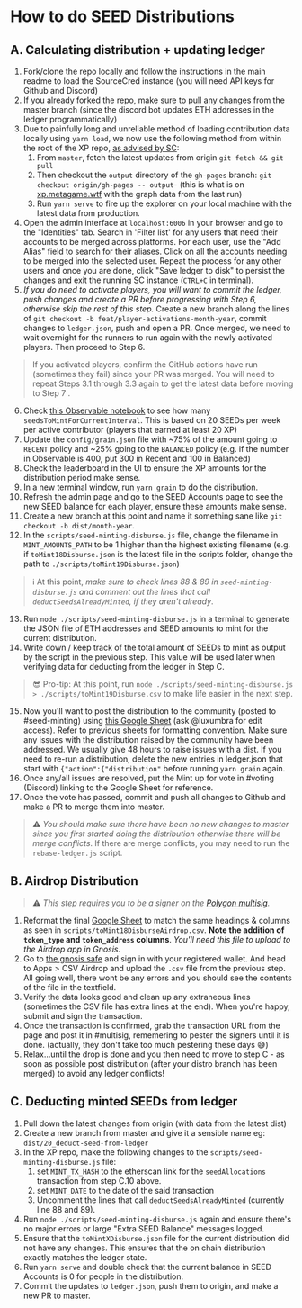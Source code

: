 # How to do SEED Distributions

## A. Calculating distribution + updating ledger
1. Fork/clone the repo locally and follow the instructions in the main readme to load the SourceCred instance (you will need API keys for Github and Discord)
2. If you already forked the repo, make sure to pull any changes from the master branch (since the discord bot updates ETH addresses in the ledger programmatically)
3. Due to painfully long and unreliable method of loading contribution data locally using `yarn load`, we now use the following method from within the root of the XP repo, [as advised by SC](https://discord.com/channels/453243919774253079/718263631158050896/778428725570174986):
    1. From `master`, fetch the latest updates from origin   `git fetch && git pull`
    2. Then checkout the `output` directory of the `gh-pages` branch: `git checkout origin/gh-pages -- output`- (this is what is on [xp.metagame.wtf](https://xp.metagame.wtf/#/) with the graph data from the last run)
    3. Run `yarn serve` to fire up the explorer on your local machine with the latest data from production.
4. Open the admin interface at `localhost:6006` in your browser and go to the "Identities" tab. Search in 'Filter list' for any users that need their accounts to be merged across platforms. For each user, use the "Add Alias" field to search for their aliases. Click on all the accounts needing to be merged into the selected user. Repeat the process for any other users and once you are done, click "Save ledger to disk" to persist the changes  and exit the running SC instance (`CTRL+C` in terminal).
5. *If you do need to activate players, you will want to commit the ledger, push changes and create a PR before progressing with Step 6, otherwise skip the rest of this step.* Create a new branch along the lines of `git checkout -b feat/player-activations-month-year`, commit changes to `ledger.json`, push and open a PR. Once merged, we need to wait overnight for the runners to run again with the newly activated players. Then proceed to Step 6.
> If you activated players, confirm the GitHub actions have run  (sometimes they fail) since your PR was merged. You will need to repeat Steps 3.1 through 3.3 again to get the latest data before moving to Step 7 .
6. Check [this Observable notebook](https://observablehq.com/@hammadj/metagame-active-contributors) to see how many `seedsToMintForCurrentInterval`. This is based on 20 SEEDs per week per active contributor (players that earned at least 20 XP)
7. Update the `config/grain.json` file with ~75% of the amount going to `RECENT` policy and ~25% going to the `BALANCED` policy (e.g. if the number in Observable is 400, put 300 in Recent and 100 in Balanced)
8. Check the leaderboard in the UI to ensure the XP amounts for the distribution period make sense.
9. In a new terminal window, run `yarn grain` to do the distribution.
10. Refresh the admin page and go to the SEED Accounts page to see the new SEED balance for each player, ensure these amounts make sense.
11. Create a new branch at this point and name it something sane like `git checkout -b dist/month-year`.
12. In the `scripts/seed-minting-disburse.js` file, change the filename in `MINT_AMOUNTS_PATH` to be 1 higher than the highest existing filename (e.g. if `toMint18Disburse.json` is the latest file in the scripts folder, change the path to `./scripts/toMint19Disburse.json`)
> ℹ️ At this point, *make sure to check lines 88 & 89 in `seed-minting-disburse.js` and comment out the lines that call `deductSeedsAlreadyMinted`, if they aren't already*.
13. Run `node ./scripts/seed-minting-disburse.js` in a terminal to generate the JSON file of ETH addresses and SEED amounts to mint for the current distribution.
14. Write down / keep track of the total amount of SEEDs to mint as output by the script in the previous step. This value will be used later when verifying data for deducting from the ledger in Step C.
> 😎 Pro-tip: At this point, run `node ./scripts/seed-minting-disburse.js > ./scripts/toMint19Disburse.csv` to make life easier in the next step.
15. Now you'll want to post the distribution to the community (posted to #seed-minting) using [this Google Sheet](https://docs.google.com/spreadsheets/d/1m8XGjFnTpozt5BBlCZgHen09msimS3HHIT2Sb5Shuro/edit?usp=sharing) (ask @luxumbra for edit access). Refer to previous sheets for formatting convention. Make sure any issues with the distribution raised by the community have been addressed. We usually give 48 hours to raise issues with a dist. If you need to re-run a distribution, delete the new entries in ledger.json that start with `{"action":{"distribution"` before running `yarn grain` again.
16. Once any/all issues are resolved, put the Mint up for vote in #voting (Discord) linking to the Google Sheet for reference.
17. Once the vote has passed, commit and push all changes to Github and make a PR to merge them into master.
> ⚠️ *You should make sure there have been no new changes to master since you first started doing the distribution otherwise there will be merge conflicts*. If there are merge conflicts, you may need to run the `rebase-ledger.js` script.

## B. Airdrop Distribution
> ⚠️ *This step requires you to be a signer on the [Polygon multisig](https://gnosis-safe.io/app/matic:0xbaF60086Da36033B458B892e2432958e219F4Ed6).*

1. Reformat the final [Google Sheet](https://docs.google.com/spreadsheets/d/1m8XGjFnTpozt5BBlCZgHen09msimS3HHIT2Sb5Shuro/edit?usp=sharing) to match the same headings & columns as seen in `scripts/toMint18DisburseAirdrop.csv`. **Note the addition of `token_type` and `token_address` columns**. *You'll need this file to upload to the Airdrop app in Gnosis.*
2. Go to [the gnosis safe](https://gnosis-safe.io/app/matic:0xbaF60086Da36033B458B892e2432958e219F4Ed6) and sign in with your registered wallet. And head to Apps > CSV Airdrop and upload the `.csv` file from the previous step. All going well, there wont be any errors and you should see the contents of the file in the textfield.
3. Verify the data looks good and clean up any extraneous lines (sometimes the CSV file has extra lines at the end). When you're happy, submit and sign the transaction.
4. Once the transaction is confirmed, grab the transaction URL from the page and post it in #multisig, rememering to pester the signers until it is done. (actually, they don't take too much pestering these days 😅)
5. Relax...until the drop is done and you then need to move to step C - as soon as possible post distribution (after your distro branch has been merged) to avoid any ledger conflicts!


## C. Deducting minted SEEDs from ledger

1. Pull down the latest changes from origin (with data from the latest dist)
2. Create a new branch from master and give it a sensible name eg: `dist/20_deduct-seed-from-ledger`
3. In the XP repo, make the following changes to the `scripts/seed-minting-disburse.js` file:
   1. set `MINT_TX_HASH` to the etherscan link for the `seedAllocations` transaction from step C.10 above.
   2. set `MINT_DATE` to the date of the said transaction
   3. Uncomment the lines that call `deductSeedsAlreadyMinted` (currently line 88 and 89).
4. Run `node ./scripts/seed-minting-disburse.js` again and ensure there's no major errors or large "Extra SEED Balance" messages logged.
5. Ensure that the `toMintXDisburse.json` file for the current distribution did not have any changes. This ensures that the on chain distribution exactly matches the ledger state.
6. Run `yarn serve` and double check that the current balance in SEED Accounts is 0 for people in the distribution.
7. Commit the updates to `ledger.json`, push them to origin, and make a new PR to master.
